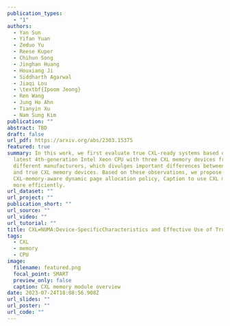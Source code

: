 ```yaml
---
publication_types:
  - "1"
authors:
  - Yan Sun
  - Yifan Yuan
  - Zeduo Yu
  - Reese Kuper
  - Chihun Song
  - Jinghan Huang
  - Houxiang Ji
  - Siddharth Agarwal
  - Jiaqi Lou
  - \textbf{Ipoom Jeong}
  - Ren Wang
  - Jung Ho Ahn
  - Tianyin Xu
  - Nam Sung Kim
publication: ""
abstract: TBD
draft: false
url_pdf: https://arxiv.org/abs/2303.15375
featured: true
summary: In this work, we first evaluate true CXL-ready systems based on the
  latest 4th-generation Intel Xeon CPU with three CXL memory devices from
  different manufacturers, which divulges important differences between emulated
  and true CXL memory devices. Based on these observations, we propose a
  CXL-memory-aware dynamic page allocation policy, Caption to use CXL memory
  more efficiently.
url_dataset: ""
url_project: ""
publication_short: ""
url_source: ""
url_video: ""
url_tutorial: ""
title: CXL≠NUMA:Device-SpecificCharacteristics and Effective Use of True CXL Memory
tags:
  - CXL
  - memory
  - CPU
image:
  filename: featured.png
  focal_point: SMART
  preview_only: false
  caption: CXL memory module overview
date: 2023-07-24T18:08:56.908Z
url_slides: ""
url_poster: ""
url_code: ""
---
```

